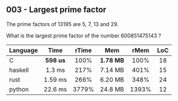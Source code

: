 003 - Largest prime factor
--------------------------

The prime factors of 13195 are 5, 7, 13 and 29.

What is the largest prime factor of the number 600851475143 ?

Language | Time | rTime | Mem | rMem | LoC
--- | :---: | :---: | :---: | :---: | :---:
C | **598 us** | 100% | **1.78 MB** | 100% | 18
haskell | 1.3 ms | 217% | 7.14 MB | 401% | 15
rust | 1.59 ms | 266% | 6.20 MB | 348% | 24
python | 22.6 ms | 3779% | 24.8 MB | 1393% | 12
